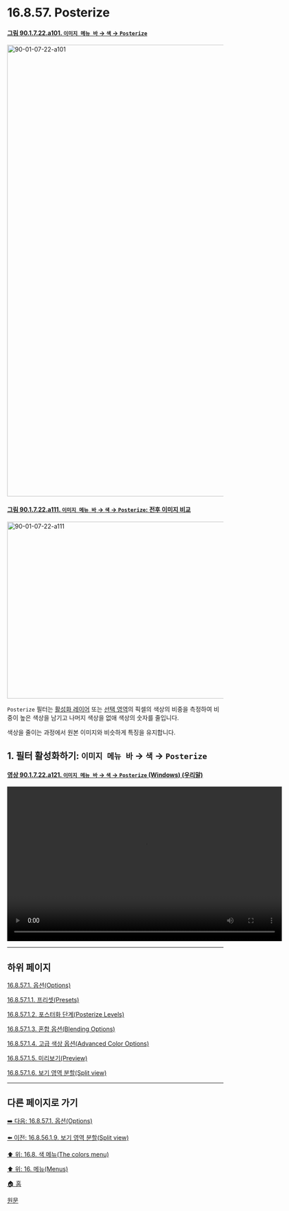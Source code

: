 # 16.8.57. Posterize

<a id="90-01-07-22-a101"></a>

#### [그림 90.1.7.22.a101. `이미지 메뉴 바` → `색` → `Posterize`](./90-01-07-22-posterize.md#90-01-07-22-a101)
<img width="989" height="1052" alt="90-01-07-22-a101" src="https://github.com/user-attachments/assets/c892a905-e24e-42fc-b951-d4b25e559887" />

<a id="90-01-07-22-a111"></a>

#### [그림 90.1.7.22.a111. `이미지 메뉴 바` → `색` → `Posterize`: 전후 이미지 비교](./90-01-07-22-posterize.md#90-01-07-22-a111)
<img width="640" height="412" alt="90-01-07-22-a111" src="https://github.com/user-attachments/assets/880fa493-f450-44e9-8fa1-a0665aa014a3" />

`Posterize` 필터는 [활성화 레이어](./19-glossaryx-active_layer.md) 또는 [선택 영역](./19-glossaryx-selection.md)의 픽셀의 색상의 비중을 측정하여 비중이 높은 색상을 남기고 나머지 색상을 없애 색상의 숫자를 줄입니다.

색상을 줄이는 과정에서 원본 이미지와 비슷하게 특징을 유지합니다.

<a id="16-08-57-s1"></a>

## 1. 필터 활성화하기: `이미지 메뉴 바` → `색` → `Posterize`

<a id="90-01-07-22-a121"></a>

#### [영상 90.1.7.22.a121. `이미지 메뉴 바` → `색` → `Posterize` (Windows) (우리말)](./90-01-07-22-posterize.md#90-01-07-22-a121)
<video controls="controls" width="640" height="360" src="https://github.com/user-attachments/assets/a468a49f-e24c-4b91-b245-46e3dbafc97d"></video>

***

## 하위 페이지

[16.8.57.1. 옵션(Options)](./16-08-57-01-00-options.md)

[16.8.57.1.1. 프리셋(Presets)](./16-08-57-01-01-presets.md)

[16.8.57.1.2. 포스터화 단계(Posterize Levels)](./16-08-57-01-02-posterize_levels.md)

[16.8.57.1.3. 혼합 옵션(Blending Options)](./16-08-57-01-03-blending_options.md)

[16.8.57.1.4. 고급 색상 옵션(Advanced Color Options)](./16-08-57-01-04-advanced_color_options.md)

[16.8.57.1.5. 미리보기(Preview)](./16-08-57-01-05-preview.md)

[16.8.57.1.6. 보기 영역 분할(Split view)](./16-08-57-01-06-split_view.md)

***

## 다른 페이지로 가기

[➡️ 다음: 16.8.57.1. 옵션(Options)](./16-08-57-01-00-options.md)

[⬅️ 이전: 16.8.56.1.9. 보기 영역 분할(Split view)](./16-08-56-01-09-split_view.md)

[⬆️ 위: 16.8. 색 메뉴(The colors menu)](./16-08-00-the-colors-menu.md)

[⬆️ 위: 16. 메뉴(Menus)](./16-00-menus.md)

[🏠 홈](./00-home.md)

[원문](https://docs.gimp.org/2.10/ko/gimp-filter-posterize.html)